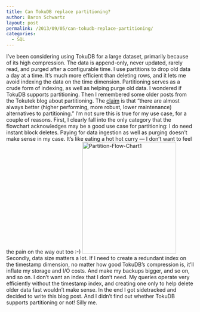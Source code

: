 ```yaml
---
title: Can TokuDB replace partitioning?
author: Baron Schwartz
layout: post
permalink: /2013/09/05/can-tokudb-replace-partitioning/
categories:
  - SQL
---
```

I&#8217;ve been considering using TokuDB for a large dataset, primarily because of its high compression. The data is append-only, never updated, rarely read, and purged after a configurable time. 
I use partitions to drop old data a day at a time. It&#8217;s much more efficient than deleting rows, and it lets me avoid indexing the data on the time dimension. Partitioning serves as a crude form of indexing, as well as helping purge old data. 
I wondered if TokuDB supports partitioning. Then I remembered some older posts from the Tokutek blog about partitioning. The [claim][1] is that &#8220;there are almost always better (higher performing, more robust, lower maintenance) alternatives to partitioning.&#8221; 
I&#8217;m not sure this is true for my use case, for a couple of reasons. 
First, I clearly fall into the only category that the flowchart acknowledges may be a good use case for partitioning: I do need instant block deletes. Paying for data ingestion as well as purging doesn&#8217;t make sense in my case. It&#8217;s like eating a hot hot curry &#8212; I don&#8217;t want to feel the pain on the way out too :-) 
<img src="http://www.xaprb.com/blog/wp-content/uploads/2013/09/Partition-Flow-Chart1-251x300.png" alt="Partition-Flow-Chart1" width="251" height="300" class="aligncenter size-medium wp-image-3257" /> 
Secondly, data size matters a lot. If I need to create a redundant index on the timestamp dimension, no matter how good TokuDB&#8217;s compression is, it&#8217;ll inflate my storage and I/O costs. And make my backups bigger, and so on, and so on. I don&#8217;t want an index that I don&#8217;t need. My queries operate very efficiently without the timestamp index, and creating one only to help delete older data fast wouldn&#8217;t make sense. 
In the end I got sidetracked and decided to write this blog post. And I didn&#8217;t find out whether TokuDB supports partitioning or not! Silly me.

 [1]: http://www.tokutek.com/2011/03/mysql-partitioning-a-flow-chart/
